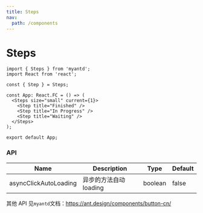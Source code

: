```yaml
---
title: Steps
nav:
  path: /components
---
```


# Steps

```tsx
import { Steps } from 'myantd';
import React from 'react';

const { Step } = Steps;

const App: React.FC = () => (
  <Steps size="small" current={1}>
    <Step title="Finished" />
    <Step title="In Progress" />
    <Step title="Waiting" />
  </Steps>
);

export default App;
```

### API

| Name                  | Description            | Type    | Default |
| --------------------- | ---------------------- | ------- | ------- |
| asyncClickAutoLoading | 异步的方法自动 loading | boolean | false   |

其他 API 见`myantd`文档：https://ant.design/components/button-cn/
